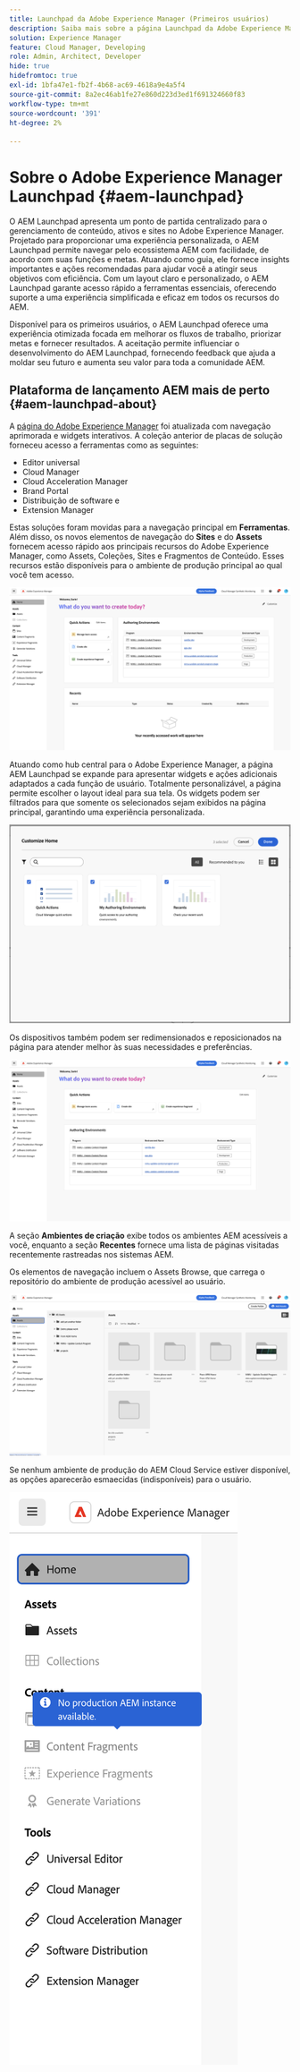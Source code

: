 ```yaml
---
title: Launchpad da Adobe Experience Manager (Primeiros usuários)
description: Saiba mais sobre a página Launchpad da Adobe Experience Manager.
solution: Experience Manager
feature: Cloud Manager, Developing
role: Admin, Architect, Developer
hide: true
hidefromtoc: true
exl-id: 1bfa47e1-fb2f-4b68-ac69-4618a9e4a5f4
source-git-commit: 8a2ec46ab1fe27e860d223d3ed1f691324660f83
workflow-type: tm+mt
source-wordcount: '391'
ht-degree: 2%

---
```


# Sobre o Adobe Experience Manager Launchpad {#aem-launchpad}

O AEM Launchpad apresenta um ponto de partida centralizado para o gerenciamento de conteúdo, ativos e sites no Adobe Experience Manager. Projetado para proporcionar uma experiência personalizada, o AEM Launchpad permite navegar pelo ecossistema AEM com facilidade, de acordo com suas funções e metas. Atuando como guia, ele fornece insights importantes e ações recomendadas para ajudar você a atingir seus objetivos com eficiência. Com um layout claro e personalizado, o AEM Launchpad garante acesso rápido a ferramentas essenciais, oferecendo suporte a uma experiência simplificada e eficaz em todos os recursos do AEM.

Disponível para os primeiros usuários, o AEM Launchpad oferece uma experiência otimizada focada em melhorar os fluxos de trabalho, priorizar metas e fornecer resultados. A aceitação permite influenciar o desenvolvimento do AEM Launchpad, fornecendo feedback que ajuda a moldar seu futuro e aumenta seu valor para toda a comunidade AEM.

## Plataforma de lançamento AEM mais de perto {#aem-launchpad-about}

A [página do Adobe Experience Manager](https://experience.adobe.com/#/experiencemanager) foi atualizada com navegação aprimorada e widgets interativos. A coleção anterior de placas de solução forneceu acesso a ferramentas como as seguintes:

* Editor universal
* Cloud Manager
* Cloud Acceleration Manager
* Brand Portal
* Distribuição de software e
* Extension Manager

Estas soluções foram movidas para a navegação principal em **Ferramentas**. Além disso, os novos elementos de navegação do **Sites** e do **Assets** fornecem acesso rápido aos principais recursos do Adobe Experience Manager, como Assets, Coleções, Sites e Fragmentos de Conteúdo. Esses recursos estão disponíveis para o ambiente de produção principal ao qual você tem acesso.

![Ambientes da plataforma de lançamento do AEM](/help/implementing/cloud-manager/assets/aem-launchpad-author-environments.png)

Atuando como hub central para o Adobe Experience Manager, a página AEM Launchpad se expande para apresentar widgets e ações adicionais adaptados a cada função de usuário. Totalmente personalizável, a página permite escolher o layout ideal para sua tela. Os widgets podem ser filtrados para que somente os selecionados sejam exibidos na página principal, garantindo uma experiência personalizada.

![Barra Inicial do AEM personalizada](/help/implementing/cloud-manager/assets/aem-launchpad-custom.png)

Os dispositivos também podem ser redimensionados e reposicionados na página para atender melhor às suas necessidades e preferências.

![Widgets da Barra Inicial do AEM](/help/implementing/cloud-manager/assets/aem-launchpad-widgets.png)

A seção **Ambientes de criação** exibe todos os ambientes AEM acessíveis a você, enquanto a seção **Recentes** fornece uma lista de páginas visitadas recentemente rastreadas nos sistemas AEM.

Os elementos de navegação incluem o Assets Browse, que carrega o repositório do ambiente de produção acessível ao usuário.

![Elementos de navegação da Barra Inicial do AEM](/help/implementing/cloud-manager/assets/aem-launchpad-navigation.png)

Se nenhum ambiente de produção do AEM Cloud Service estiver disponível, as opções aparecerão esmaecidas (indisponíveis) para o usuário.

![Plataforma de inicialização do AEM sem ambientes de produção](/help/implementing/cloud-manager/assets/aem-launchpad-no-prod-environs.png)



